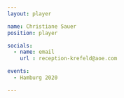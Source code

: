 ```yaml
---
layout: player

name: Christiane Sauer
position: player

socials:
  - name: email
    url : reception-krefeld@aoe.com

events:
  - Hamburg 2020

---
```

